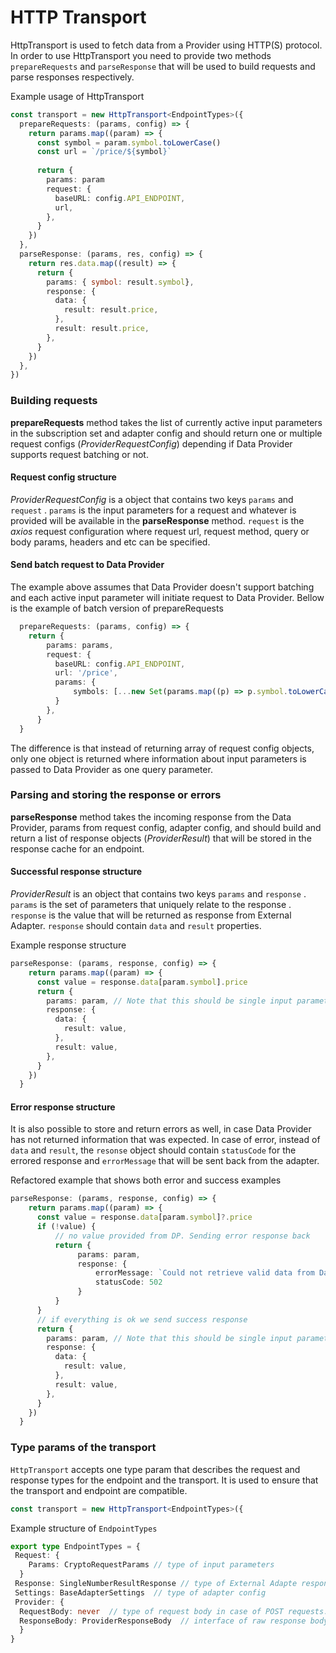 # HTTP Transport

HttpTransport is used to fetch data from a Provider using HTTP(S) protocol. In order to use HttpTransport you need to provide two methods `prepareRequests` and `parseResponse` that will be used to build requests and parse responses respectively. 

Example usage of HttpTransport
```typescript  
const transport = new HttpTransport<EndpointTypes>({  
  prepareRequests: (params, config) => {  
    return params.map((param) => {  
      const symbol = param.symbol.toLowerCase()  
      const url = `/price/${symbol}`  
  
      return {  
        params: param  
		request: {  
          baseURL: config.API_ENDPOINT,  
          url,  
        },  
      }  
    })  
  },  
  parseResponse: (params, res, config) => {  
    return res.data.map((result) => {  
      return {  
        params: { symbol: result.symbol},  
        response: {  
          data: {  
            result: result.price,  
          },  
          result: result.price,  
        },  
      }  
    })  
  },  
})
```
### Building requests
**prepareRequests**  method  takes the list of currently active input parameters in the subscription set and adapter config and should return one or multiple request configs (_ProviderRequestConfig_) depending if Data Provider supports request batching or not.

#### Request config structure
*ProviderRequestConfig* is a object that contains two keys `params` and `request` . `params` is the input parameters for a request and whatever  is provided will be available in the **parseResponse** method. `request` is the *axios* request configuration where request url, request method, query or body params, headers and etc can be specified.

#### Send batch request to Data Provider
The example above assumes that Data Provider doesn't support batching and each active input parameter will initiate request to Data Provider. Bellow is the example of batch version of prepareRequests
```typescript  
  prepareRequests: (params, config) => {  
    return {  
        params: params,
		request: {  
          baseURL: config.API_ENDPOINT,  
          url: '/price',
          params: {
	          symbols: [...new Set(params.map((p) => p.symbol.toLowerCase()))].join(',')
          }  
        },  
      } 
  }
```
The difference is that instead of returning array of request config objects, only one object is returned where information about input parameters is passed to Data Provider as one query parameter.

###  Parsing and storing the response or errors
**parseResponse**  method  takes the incoming response from the Data Provider, params from request config, adapter config, and should build and return a list of response objects (*ProviderResult*) that will be stored in the response cache for an endpoint.

#### Successful response structure
*ProviderResult* is an object that contains two keys `params` and `response` . `params` is the set of parameters that uniquely relate to the response . `response` is the value that will be returned as response from External Adapter. `response` should contain `data` and `result` properties.

Example response structure
```typescript
parseResponse: (params, response, config) => {  
    return params.map((param) => {
	  const value = response.data[param.symbol].price  
      return {  
        params: param, // Note that this should be single input parameter, not the params array above
        response: {  
          data: {  
            result: value,  
          },  
          result: value,  
        },  
      }  
    })  
  }
```
#### Error response structure
It is also possible to store and return errors as well, in case Data Provider has not returned information that was expected.  In case of error, instead of `data` and `result`, the `resonse` object should contain `statusCode` for the errored response and `errorMessage` that will be sent back from the adapter.

Refactored example that shows both error and success examples
```typescript
parseResponse: (params, response, config) => {  
    return params.map((param) => {
	  const value = response.data[param.symbol]?.price  
	  if (!value) {
		  // no value provided from DP. Sending error response back
		  return {
			   params: param,
			   response: {
				   errorMessage: `Could not retrieve valid data from Data Provider for symbol ${param.symbol}`,
				   statusCode: 502
			   }
		  }
	  }
	  // if everything is ok we send success response
      return {  
        params: param, // Note that this should be single input parameter, not the params array above
        response: {  
          data: {  
            result: value,  
          },  
          result: value,  
        },  
      }  
    })  
  }
```
### Type params of the transport
`HttpTransport` accepts one type param that describes the request and response types for the endpoint and the transport. It is used to ensure that the transport and endpoint are compatible.
```typescript
const transport = new HttpTransport<EndpointTypes>({
```
Example structure of `EndpointTypes`
```typescript
export type EndpointTypes = {  
 Request: {  
	Params: CryptoRequestParams // type of input parameters
  }  
 Response: SingleNumberResultResponse // type of External Adapte response. `SingleNumberResultResponse` is built in type that indicates that both `data` and `result` are numbers
 Settings: BaseAdapterSettings  // type of adapter config
 Provider: {  
  RequestBody: never  // type of request body in case of POST requests. `never` for GET requests
  ResponseBody: ProviderResponseBody  // interface of raw response body from Data Provider 
  }  
}
```

 